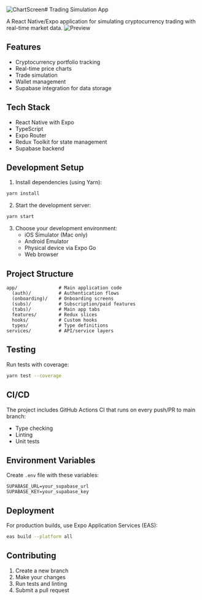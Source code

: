 ![ChartScreen](https://github.com/user-attachments/assets/d1aac859-c5c0-44d8-bd50-d64f5bd64598)# Trading Simulation App

A React Native/Expo application for simulating cryptocurrency trading with real-time market data.
![Preview](https://github.com/user-attachments/assets/0369dc18-4551-4005-b50c-0bdce371a0e2)

## Features

- Cryptocurrency portfolio tracking
- Real-time price charts
- Trade simulation
- Wallet management
- Supabase integration for data storage

## Tech Stack

- React Native with Expo
- TypeScript
- Expo Router
- Redux Toolkit for state management
- Supabase backend

## Development Setup

1. Install dependencies (using Yarn):

```bash
yarn install
```

2. Start the development server:

```bash
yarn start
```

3. Choose your development environment:
   - iOS Simulator (Mac only)
   - Android Emulator
   - Physical device via Expo Go
   - Web browser

## Project Structure

```
app/               # Main application code
  (auth)/          # Authentication flows
  (onboarding)/    # Onboarding screens
  (subs)/          # Subscription/paid features
  (tabs)/          # Main app tabs
  features/        # Redux slices
  hooks/           # Custom hooks
  types/           # Type definitions
services/          # API/service layers
```

## Testing

Run tests with coverage:

```bash
yarn test --coverage
```

## CI/CD

The project includes GitHub Actions CI that runs on every push/PR to main branch:
- Type checking
- Linting
- Unit tests

## Environment Variables

Create `.env` file with these variables:
```
SUPABASE_URL=your_supabase_url
SUPABASE_KEY=your_supabase_key
```

## Deployment

For production builds, use Expo Application Services (EAS):

```bash
eas build --platform all
```

## Contributing

1. Create a new branch
2. Make your changes
3. Run tests and linting
4. Submit a pull request
